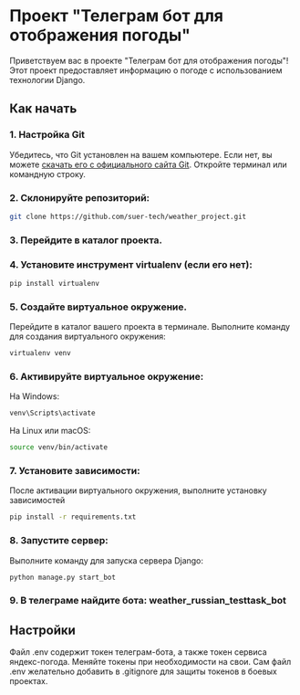 # Проект "Телеграм бот для отображения погоды"

Приветствуем вас в проекте "Телеграм бот для отображения погоды"! Этот проект предоставляет информацию о погоде с использованием технологии Django.

## Как начать

### 1. Настройка Git

Убедитесь, что Git установлен на вашем компьютере. Если нет, вы можете [скачать его с официального сайта Git](https://git-scm.com/). Откройте терминал или командную строку.

### 2. Склонируйте репозиторий:

```bash
git clone https://github.com/suer-tech/weather_project.git
```
### 3. Перейдите в каталог проекта.
### 4. Установите инструмент virtualenv (если его нет):
```bash
pip install virtualenv
```
### 5. Создайте виртуальное окружение.
Перейдите в каталог вашего проекта в терминале.
Выполните команду для создания виртуального окружения:
```bash
virtualenv venv
```
### 6. Активируйте виртуальное окружение:
На Windows:
```bash
venv\Scripts\activate
```

На Linux или macOS:
```bash
source venv/bin/activate
```
### 7. Установите зависимости:

После активации виртуального окружения, выполните установку зависимостей
```bash
pip install -r requirements.txt
```
### 8. Запустите сервер:

Выполните команду для запуска сервера Django:
```bash
python manage.py start_bot
```
### 9. В телеграме найдите бота: weather_russian_testtask_bot
## Настройки
Файл .env содержит токен телеграм-бота, а также токен сервиса яндекс-погода. Меняйте токены при необходимости на свои. Сам файл .env желательно добавить в .gitignore для защиты токенов в боевых проектах.
